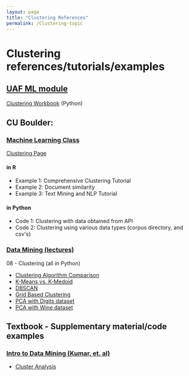 ```yaml
---
layout: page
title: "Clustering References"
permalink: /Clustering-topic
---
```


# Clustering references/tutorials/examples

## [UAF ML module](../../UAF/MachineLearning/UAF-ML-Module.md)

[Clustering Workbook](../../UAF/MachineLearning/Clustering%20Workbook.html) (Python)

## CU Boulder: 

### [Machine Learning Class](../../CU-Boulder/MachineLearning/CUB-ML.md)
[Clustering Page](../../CU-Boulder/MachineLearning/Clustering/CUB-ML_Clustering.md)
#### in R

- Example 1: Comprehensive Clustering Tutorial
- Example 2: Document similarity
- Example 3: Text Mining and NLP Tutorial

#### in Python

- Code 1: Clustering with data obtained from API
- Code 2: Clustering using various data types (corpus directory, and csv's)

### [Data Mining (lectures)](../../CU-Boulder/DataMining/Lectures.md)
08 - Clustering (all in Python)
- [Clustering Algorithm Comparison](../../CU-Boulder/DataMining/Lecture-Tutorials/08-Clustering/ClusteringComparison.html)
- [K-Means vs. K-Medoid](../../CU-Boulder/DataMining/Lecture-Tutorials/08-Clustering/KMeans_VS_KMedoid.html)
- [DBSCAN](../../CU-Boulder/DataMining/Lecture-Tutorials/08-Clustering/DBSCAN.html)
- [Grid Based Clustering](../../CU-Boulder/DataMining/Lecture-Tutorials/08-Clustering/GridBasedClustering.html)
- [PCA with Digits dataset](../../CU-Boulder/DataMining/Lecture-Tutorials/08-Clustering/PCA_Digits.html)
- [PCA with Wine dataset](../../CU-Boulder/DataMining/Lecture-Tutorials/08-Clustering/PCA_for_Wine.html)

## Textbook - Supplementary material/code examples
### [Intro to Data Mining (Kumar, et. al)](../../Textbooks/IntroDataMining-Kumar.md)
- [Cluster Analysis](../Textbooks/IntroDataMining-Kumar/tutorial8.html)